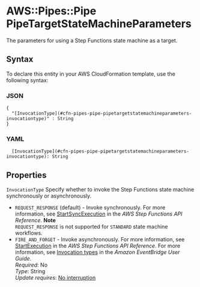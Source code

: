 # AWS::Pipes::Pipe PipeTargetStateMachineParameters<a name="aws-properties-pipes-pipe-pipetargetstatemachineparameters"></a>

The parameters for using a Step Functions state machine as a target\.

## Syntax<a name="aws-properties-pipes-pipe-pipetargetstatemachineparameters-syntax"></a>

To declare this entity in your AWS CloudFormation template, use the following syntax:

### JSON<a name="aws-properties-pipes-pipe-pipetargetstatemachineparameters-syntax.json"></a>

```
{
  "[InvocationType](#cfn-pipes-pipe-pipetargetstatemachineparameters-invocationtype)" : String
}
```

### YAML<a name="aws-properties-pipes-pipe-pipetargetstatemachineparameters-syntax.yaml"></a>

```
  [InvocationType](#cfn-pipes-pipe-pipetargetstatemachineparameters-invocationtype): String
```

## Properties<a name="aws-properties-pipes-pipe-pipetargetstatemachineparameters-properties"></a>

`InvocationType`  <a name="cfn-pipes-pipe-pipetargetstatemachineparameters-invocationtype"></a>
Specify whether to invoke the Step Functions state machine synchronously or asynchronously\.  
+ `REQUEST_RESPONSE` \(default\) \- Invoke synchronously\. For more information, see [StartSyncExecution](https://docs.aws.amazon.com/step-functions/latest/apireference/API_StartSyncExecution.html) in the *AWS Step Functions API Reference*\.
**Note**  
`REQUEST_RESPONSE` is not supported for `STANDARD` state machine workflows\.
+ `FIRE_AND_FORGET` \- Invoke asynchronously\. For more information, see [StartExecution](https://docs.aws.amazon.com/step-functions/latest/apireference/API_StartExecution.html) in the *AWS Step Functions API Reference*\.
For more information, see [Invocation types](https://docs.aws.amazon.com/eventbridge/latest/userguide/eb-pipes.html#pipes-invocation) in the *Amazon EventBridge User Guide*\.  
*Required*: No  
*Type*: String  
*Update requires*: [No interruption](https://docs.aws.amazon.com/AWSCloudFormation/latest/UserGuide/using-cfn-updating-stacks-update-behaviors.html#update-no-interrupt)